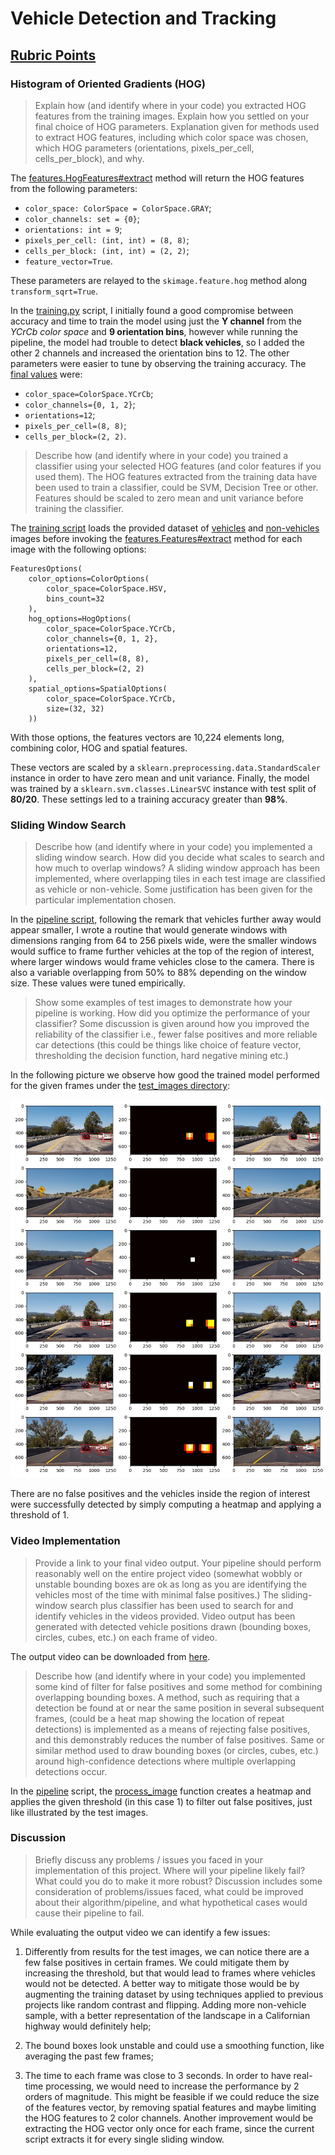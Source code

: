 # Vehicle Detection and Tracking

## [Rubric Points](https://review.udacity.com/#!/rubrics/513/view)

### Histogram of Oriented Gradients (HOG)

> Explain how (and identify where in your code) you extracted HOG features from the training images. Explain how you settled on your final choice of HOG parameters. Explanation given for methods used to extract HOG features, including which color space was chosen, which HOG parameters (orientations, pixels_per_cell, cells_per_block), and why.

The [features.HogFeatures#extract](scripts/features.py#L93) method will return the HOG features from the following parameters:

* `color_space: ColorSpace = ColorSpace.GRAY`;
* `color_channels: set = {0}`;
* `orientations: int = 9`;
* `pixels_per_cell: (int, int) = (8, 8)`;
* `cells_per_block: (int, int) = (2, 2)`;
* `feature_vector=True`.

These parameters are relayed to the `skimage.feature.hog` method along `transform_sqrt=True`.

In the [training.py](scripts/training.py) script, I initially found a good compromise between accuracy and time to train the model using just the **Y channel** from the *YCrCb color space* and **9 orientation bins**, however while running the pipeline, the model had trouble to detect **black vehicles**, so I added the other 2 channels and increased the orientation bins to 12. The other parameters were easier to tune by observing the training accuracy. The [final values](scripts/training.py#L17) were:

* `color_space=ColorSpace.YCrCb`;
* `color_channels={0, 1, 2}`;
* `orientations=12`;
* `pixels_per_cell=(8, 8)`;
* `cells_per_block=(2, 2)`.

> Describe how (and identify where in your code) you trained a classifier using your selected HOG features (and color features if you used them). The HOG features extracted from the training data have been used to train a classifier, could be SVM, Decision Tree or other. Features should be scaled to zero mean and unit variance before training the classifier.


The [training script](scripts/training.py#L41) loads the provided dataset of [vehicles](https://s3.amazonaws.com/udacity-sdc/Vehicle_Tracking/vehicles.zip) and [non-vehicles](https://s3.amazonaws.com/udacity-sdc/Vehicle_Tracking/non-vehicles.zip) images before invoking the [features.Features#extract](scripts/features.py#L57) method for each image with the following options:

```
FeaturesOptions(
    color_options=ColorOptions(
        color_space=ColorSpace.HSV,
        bins_count=32
    ),
    hog_options=HogOptions(
        color_space=ColorSpace.YCrCb,
        color_channels={0, 1, 2},
        orientations=12,
        pixels_per_cell=(8, 8),
        cells_per_block=(2, 2)
    ),
    spatial_options=SpatialOptions(
        color_space=ColorSpace.YCrCb,
        size=(32, 32)
    ))
```

With those options, the features vectors are 10,224 elements long, combining color, HOG and spatial features.

These vectors are scaled by a `sklearn.preprocessing.data.StandardScaler` instance in order to have zero mean and unit variance. Finally, the model was trained by a `sklearn.svm.classes.LinearSVC` instance with test split of **80/20**. These settings led to a training accuracy greater than **98%**.

### Sliding Window Search

> Describe how (and identify where in your code) you implemented a sliding window search. How did you decide what scales to search and how much to overlap windows? A sliding window approach has been implemented, where overlapping tiles in each test image are classified as vehicle or non-vehicle. Some justification has been given for the particular implementation chosen.

In the [pipeline script](scripts/pipeline.py#L24), following the remark that vehicles further away would appear smaller, I wrote a routine that would generate windows with dimensions ranging from 64 to 256 pixels wide, were the smaller windows would suffice to frame further vehicles at the top of the region of interest, where larger windows would frame vehicles close to the camera. There is also a variable overlapping from 50% to 88% depending on the window size. These values were tuned empirically.

> Show some examples of test images to demonstrate how your pipeline is working. How did you optimize the performance of your classifier? Some discussion is given around how you improved the reliability of the classifier i.e., fewer false positives and more reliable car detections (this could be things like choice of feature vector, thresholding the decision function, hard negative mining etc.)

In the following picture we observe how good the trained model performed for the given frames under the [test_images directory](test_images):

![](output_images/pipeline.jpg)

There are no false positives and the vehicles inside the region of interest were successfully detected by simply computing a heatmap and applying a threshold of 1.

### Video Implementation

> Provide a link to your final video output. Your pipeline should perform reasonably well on the entire project video (somewhat wobbly or unstable bounding boxes are ok as long as you are identifying the vehicles most of the time with minimal false positives.) The sliding-window search plus classifier has been used to search for and identify vehicles in the videos provided. Video output has been generated with detected vehicle positions drawn (bounding boxes, circles, cubes, etc.) on each frame of video.

The output video can be downloaded from [here](output.mp4).

> Describe how (and identify where in your code) you implemented some kind of filter for false positives and some method for combining overlapping bounding boxes. A method, such as requiring that a detection be found at or near the same position in several subsequent frames, (could be a heat map showing the location of repeat detections) is implemented as a means of rejecting false positives, and this demonstrably reduces the number of false positives. Same or similar method used to draw bounding boxes (or circles, cubes, etc.) around high-confidence detections where multiple overlapping detections occur.

In the [pipeline](scripts/pipeline.py) script, the [process_image](scripts/pipeline.py#L83) function creates a heatmap and applies the given threshold (in this case 1) to filter out false positives, just like illustrated by the test images.

### Discussion

> Briefly discuss any problems / issues you faced in your implementation of this project. Where will your pipeline likely fail? What could you do to make it more robust? Discussion includes some consideration of problems/issues faced, what could be improved about their algorithm/pipeline, and what hypothetical cases would cause their pipeline to fail.

While evaluating the output video we can identify a few issues:

1. Differently from results for the test images, we can notice there are a few false positives in certain frames. We could mitigate them by increasing the threshold, but that would lead to frames where vehicles would not be detected. A better way to mitigate those would be by augmenting the training dataset by using techniques applied to previous projects like random contrast and flipping. Adding more non-vehicle sample, with a better representation of the landscape in a Californian highway would definitely help;

2. The bound boxes look unstable and could use a smoothing function, like averaging the past few frames;

3. The time to each frame was close to 3 seconds. In order to have real-time processing, we would need to increase the performance by 2 orders of magnitude. This might be feasible if we could reduce the size of the features vector, by removing spatial features and maybe limiting the HOG features to 2 color channels. Another improvement would be extracting the HOG vector only once for each frame, since the current script extracts it for every single sliding window.